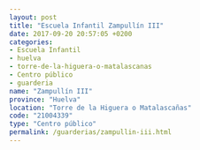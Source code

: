 ```yaml
---
layout: post
title: "Escuela Infantil Zampullín III"
date: 2017-09-20 20:57:05 +0200
categories:
- Escuela Infantil
- huelva
- torre-de-la-higuera-o-matalascanas
- Centro público
- guarderia
name: "Zampullín III"
province: "Huelva"
location: "Torre de la Higuera o Matalascañas"
code: "21004339"
type: "Centro público"
permalink: /guarderias/zampullin-iii.html
---
```

